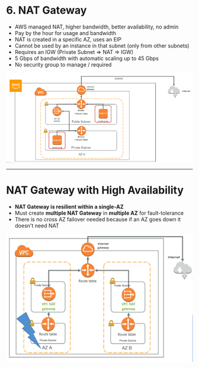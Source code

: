 # 6. NAT Gateway

- AWS managed NAT, higher bandwidth, better availability, no admin
- Pay by the hour for usage and bandwidth
- NAT is created in a specific AZ, uses an EIP
- Cannot be used by an instance in that subnet (only from other subnets)
- Requires an IGW (Private Subnet => NAT => IGW)
- 5 Gbps of bandwidth with automatic scaling up to 45 Gbps
- No security group to manage / required

![6%20NAT%20Gateway/Untitled.png](6%20NAT%20Gateway/Untitled.png)

---

# NAT Gateway with High Availability

- **NAT Gateway is resilient within a single-AZ**
- Must create **multiple NAT Gateway** in **multiple AZ** for fault-tolerance
- There is no cross AZ failover needed because if an AZ goes down it doesn't need NAT

![6%20NAT%20Gateway/Untitled%201.png](6%20NAT%20Gateway/Untitled%201.png)